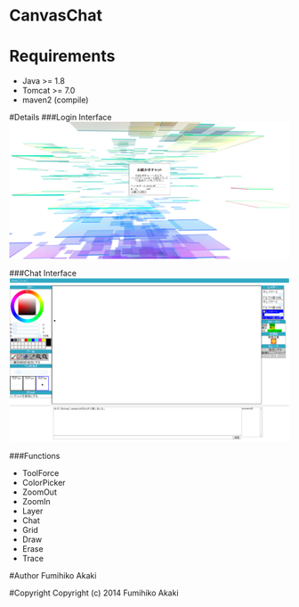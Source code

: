 # CanvasChat

# Requirements
* Java >= 1.8
* Tomcat >= 7.0
* maven2 (compile)

#Details
###Login Interface
<img src="./Raw/images/index.png" alt="index">

###Chat Interface
<img src="./Raw/images/chat.png" alt="chat">

###Functions

 - ToolForce
 - ColorPicker
 - ZoomOut
 - ZoomIn
 - Layer
 - Chat
 - Grid
 - Draw
 - Erase
 - Trace

#Author
Fumihiko Akaki

#Copyright
    Copyright (c) 2014 Fumihiko Akaki

